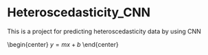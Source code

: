 # Heteroscedasticity_CNN
This is a project for predicting heteroscedasticity data by using CNN


\begin{center}
$y = mx + b$
\end{center}
